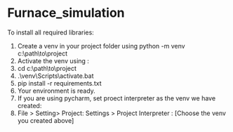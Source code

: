 # Furnace_simulation
To install all required libraries:
1. Create a venv in your project folder using python -m venv c:\path\to\project
2. Activate the venv using :
3. cd c:\path\to\project
4. .\venv\Scripts\activate.bat
5.  pip install -r requirements.txt 
6. Your environment is ready. 
7. If you are using pycharm, set proect interpreter as the venv we have created:
8. File > Setting> Project: Settings > Project Interpreter : [Choose the venv you created above] 

